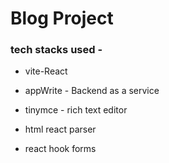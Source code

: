 # Blog Project 

### tech stacks used -

*  vite-React
* appWrite - Backend as a service
* tinymce - rich text editor
* html react parser 

* react hook forms
